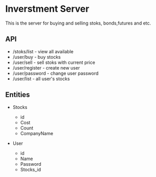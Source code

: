 # Inverstment Server 

This is the server for buying and selling stoks, bonds,futures and etc.

## API
* /stoks/list - view all available
* /user/buy - buy stocks
* /user/sell - sell stoks with current price
* /user/register - create new user
* /user/password - change user password
* /user/list - all user's stocks

## Entities
* Stocks
    * id
    * Cost
    * Count
    * CompanyName

* User
    * id
    * Name
    * Password
    * Stocks_id

